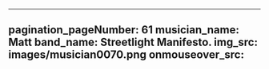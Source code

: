------
pagination_pageNumber: 61
musician_name: Matt
band_name: Streetlight Manifesto.
img_src: images/musician0070.png
onmouseover_src: 
------